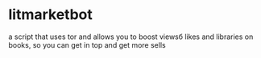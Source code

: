 # litmarketbot
a script that uses tor and allows you to boost viewsб likes and libraries on books, so you can get in top and get more sells

